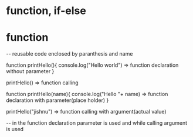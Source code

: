 # function, if-else

# function
-- reusable code enclosed by paranthesis and name

function printHello(){
    console.log("Hello world")      => function declaration without parameter
}

printHello()                        => function calling


function printHello(name){
    console.log("Hello "+ name)      => function declaration with parameter(place holder)
}

printHello("jishnu")                        => function calling with argument(actual value)

-- in the function declaration parameter is used and while calling argument is used